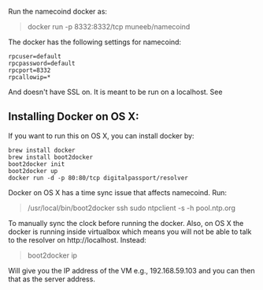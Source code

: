 Run the namecoind docker as:

> docker run -p 8332:8332/tcp muneeb/namecoind

The docker has the following settings for namecoind:

```
rpcuser=default
rpcpassword=default
rpcport=8332
rpcallowip=*
```

And doesn't have SSL on. It is meant to be run on a localhost. See 

## Installing Docker on OS X:

If you want to run this on OS X, you can install docker by:

```
brew install docker
brew install boot2docker
boot2docker init
boot2docker up
docker run -d -p 80:80/tcp digitalpassport/resolver
```

Docker on OS X has a time sync issue that affects namecoind. Run:

> /usr/local/bin/boot2docker ssh sudo ntpclient -s -h pool.ntp.org

To manually sync the clock before running the docker. Also, on OS X the docker is running inside virtualbox which means you will not be able to talk to the resolver on http://localhost. Instead:

> boot2docker ip

Will give you the IP address of the VM e.g., 192.168.59.103 and you can then that as the server address.
